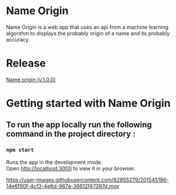 # Name Origin
Name Origin is a web app that uses an api from a machine learning algorithm to displays the probably origin of a name and its probably accuracy.

# Release
[Name origin (v.1.0.0)](https://nameorigins.netlify.app/)

# Getting started with Name Origin

## To run the app locally run the following command in the project directory :

### `npm start`

Runs the app in the development mode.\
Open [http://localhost:3000](http://localhost:3000) to view it in your browser.

https://user-images.githubusercontent.com/62855279/201545186-14e6f90f-4c13-4e6d-967a-36612f47397d.mov

